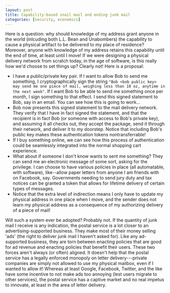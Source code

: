 ```yaml
---
layout: post
title: Capability-based snail mail and ending junk mail
categories: [security, economics]
---
```


Here is a question: why should knowledge of my address grant anyone in the world (inlcuding both L.L. Bean and Unabombers) the capability to cause a physical artifact to be delivered to my place of residence? Moreover, anyone with knowledge of my address retains this capability until the end of time, at least until I move! If we were designing a physical delivery network from scratch today, in the age of software, is this really how we'd choose to set things up? Clearly not! Here is a proposal:

* I have a public/private key pair. If I want to allow Bob to send me something, I cryptographically sign the string `"Bob <bob public key> may send me one piece of mail, weighing less than 10 oz, anytime in the next week"`. If I want Bob to be able to send me something once per month, I sign something to that effect. I send this signed statement to Bob, say in an email. You can see how this is going to work...
* Bob now presents this signed statement to the mail delivery network. They verify that I have in fact signed the statement, and that the recipient is in fact Bob (or someone with access to Bob's private key), and assuming it all checks out, they accept the package, send it through their network, and deliver it to my doorstep. Notice that including Bob's public key makes these authentication tokens nontransferrable!
* If I buy something online, we can see how this process of authentication could be seamlessly integrated into the normal shopping cart experience.
* What about if someone I don't know wants to sent me something? They can send me an electronic message of some sort, asking for the privilege. I can choose to have various policies in place (all automatable, with software), like--allow paper letters from anyone I am friends with on Facebook, say. Governments needing to send jury duty and tax notices can be granted a token that allows for lifetime delivery of certain types of messages.
* Notice that the extra level of indirection means I only have to update my physical address in one place when I move, and the sender does not learn my physical address as a consequence of my authorizing delivery of a piece of mail!

Will such a system ever be adopted? Probably not. If the quantity of junk mail I receive is any indication, the postal service is a lot closer to an advertising-supported business. They make most of their money selling 'ads' (the right to deliver junk mail I haven't asked for). Like any ad-supported business, they are torn between enacting policies that are good for ad revenue and enacting policies that benefit their users. These two forces aren't always (or often) aligned. It doesn't help that the postal service has a legally enforced monopoly on letter delivery---private companies are simply not allowed to use my physical mailbox, even if I wanted to allow it! Whereas at least Google, Facebook, Twitter, and the like have some incentive to not make ads too annoying (lest users migrate to other services), the postal service has a captive market and no real impetus to innovate, at least in the area of letter delivery.
